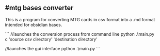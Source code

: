 #mtg bases converter
------------------------------------------------------------
This is a program for converting MTG cards in csv format into a .md format
intended for obsidian bases.

´´´
//launches the conversion process from command line
python .\main.py c 'source csv directory' 'destination directory'

//launches the gui interface
python .\main.py 
´´´